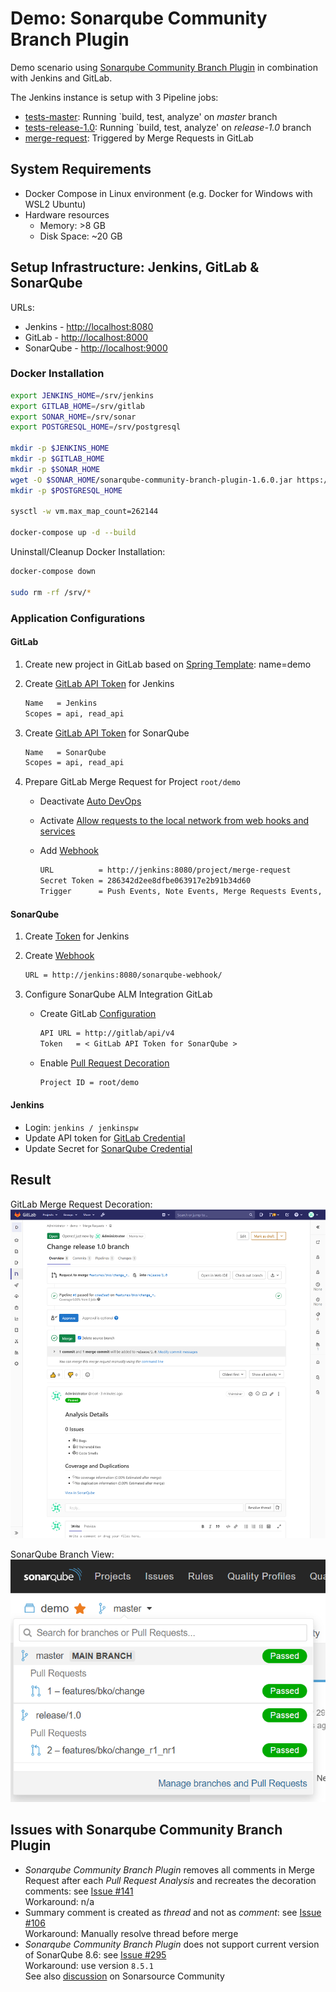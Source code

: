 # Demo: Sonarqube Community Branch Plugin

Demo scenario using [Sonarqube Community Branch Plugin](https://github.com/mc1arke/sonarqube-community-branch-plugin) in combination with Jenkins and GitLab.

The Jenkins instance is setup with 3 Pipeline jobs:

* [tests-master](http://localhost:8080/job/tests-master/): Running `build, test, analyze' on *master* branch
* [tests-release-1.0](http://localhost:8080/job/tests-release-1.0/): Running `build, test, analyze' on *release-1.0* branch
* [merge-request](http://localhost:8080/job/merge-request/): Triggered by Merge Requests in GitLab

## System Requirements

* Docker Compose in Linux environment (e.g. Docker for Windows with WSL2 Ubuntu)
* Hardware resources
  * Memory: >8 GB
  * Disk Space: ~20 GB

## Setup Infrastructure: Jenkins, GitLab & SonarQube

URLs:

* Jenkins - <http://localhost:8080>
* GitLab - <http://localhost:8000>
* SonarQube - <http://localhost:9000>

### Docker Installation

```bash
export JENKINS_HOME=/srv/jenkins
export GITLAB_HOME=/srv/gitlab
export SONAR_HOME=/srv/sonar
export POSTGRESQL_HOME=/srv/postgresql

mkdir -p $JENKINS_HOME
mkdir -p $GITLAB_HOME
mkdir -p $SONAR_HOME
wget -O $SONAR_HOME/sonarqube-community-branch-plugin-1.6.0.jar https://github.com/mc1arke/sonarqube-community-branch-plugin/releases/download/1.6.0/sonarqube-community-branch-plugin-1.6.0.jar
mkdir -p $POSTGRESQL_HOME

sysctl -w vm.max_map_count=262144

docker-compose up -d --build
```

Uninstall/Cleanup Docker Installation:

```bash
docker-compose down

sudo rm -rf /srv/*
```

### Application Configurations

#### GitLab

1. Create new project in GitLab based on [Spring Template](https://gitlab.com/gitlab-org/project-templates/spring): name=demo
1. Create [GitLab API Token](http://localhost:8000/-/profile/personal_access_tokens) for Jenkins

     ```markdown
     Name   = Jenkins
     Scopes = api, read_api
     ```

1. Create [GitLab API Token](http://localhost:8000/-/profile/personal_access_tokens) for SonarQube

     ```markdown
     Name   = SonarQube
     Scopes = api, read_api
     ```

1. Prepare GitLab Merge Request for Project `root/demo`
   * Deactivate [Auto DevOps](http://localhost:8000/root/demo/-/settings/ci_cd#autodevops-settings)
   * Activate [Allow requests to the local network from web hooks and services](http://localhost:8000/admin/application_settings/network#js-outbound-settings)
   * Add [Webhook](http://localhost:8000/root/demo/hooks)

     ```markdown
     URL          = http://jenkins:8080/project/merge-request
     Secret Token = 286342d2ee8dfbe063917e2b91b34d60
     Trigger      = Push Events, Note Events, Merge Requests Events, SSL Verification: disabled
     ```

#### SonarQube

1. Create [Token](http://localhost:9000/admin/users) for Jenkins
1. Create [Webhook](http://localhost:9000/admin/webhooks)

     ```markdown
     URL = http://jenkins:8080/sonarqube-webhook/
     ```

1. Configure SonarQube ALM Integration GitLab
   * Create GitLab [Configuration](http://localhost:9000/admin/settings?category=almintegration)

     ```markdown
     API URL = http://gitlab/api/v4
     Token   = < GitLab API Token for SonarQube >
     ```

   * Enable [Pull Request Decoration](http://localhost:9000/project/settings?category=pull_request_decoration_binding&id=com.example%3Ademo)

     ```markdown
     Project ID = root/demo
     ```

#### Jenkins

* Login: `jenkins / jenkinspw`
* Update API token for [GitLab Credential](http://localhost:8080/credentials/store/system/domain/_/credential/gitlab_token/update)
* Update Secret for [SonarQube Credential](http://localhost:8080/credentials/store/system/domain/_/credential/sonarqube_token/update)

## Result

GitLab Merge Request Decoration:  
![GitLab Merge Request Decoration by SonarQube analysis](img/gitlab_merge_request_decoration.png)

SonarQube Branch View:  
![SonarQube Branch View](img/sonarqube_branch_view.png)

## Issues with Sonarqube Community Branch Plugin

* *Sonarqube Community Branch Plugin* removes all comments in Merge Request after each *Pull Request Analysis* and recreates the decoration comments: see [Issue #141](https://github.com/mc1arke/sonarqube-community-branch-plugin/issues/141)  
Workaround: n/a
* Summary comment is created as *thread* and not as *comment*: see [Issue #106](https://github.com/mc1arke/sonarqube-community-branch-plugin/issues/106)  
Workaround: Manually resolve thread before merge
* *Sonarqube Community Branch Plugin* does not support current version of SonarQube 8.6: see [Issue #295](https://github.com/mc1arke/sonarqube-community-branch-plugin/issues/295)  
Workaround: use version `8.5.1`  
See also [discussion](https://community.sonarsource.com/t/error-unknown-url-api-alm-settings-validate-when-adding-alm-integration/35866/5) on Sonarsource Community
